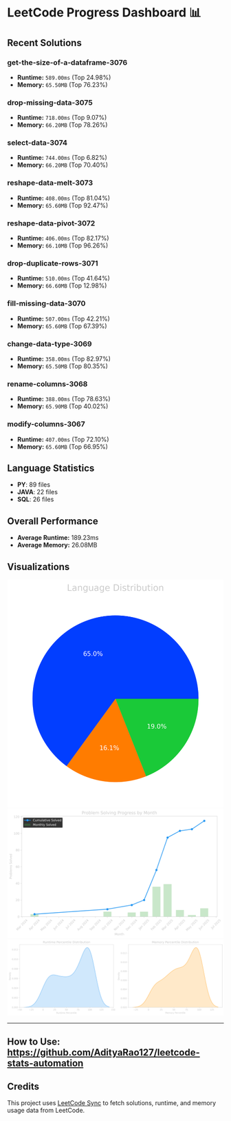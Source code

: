 # LeetCode Progress Dashboard 📊

## Recent Solutions
### get-the-size-of-a-dataframe-3076
- **Runtime:** `589.00ms` (Top 24.98%)
- **Memory:** `65.50MB` (Top 76.23%)

### drop-missing-data-3075
- **Runtime:** `718.00ms` (Top 9.07%)
- **Memory:** `66.20MB` (Top 78.26%)

### select-data-3074
- **Runtime:** `744.00ms` (Top 6.82%)
- **Memory:** `66.20MB` (Top 70.40%)

### reshape-data-melt-3073
- **Runtime:** `408.00ms` (Top 81.04%)
- **Memory:** `65.60MB` (Top 92.47%)

### reshape-data-pivot-3072
- **Runtime:** `406.00ms` (Top 82.17%)
- **Memory:** `66.10MB` (Top 96.26%)

### drop-duplicate-rows-3071
- **Runtime:** `510.00ms` (Top 41.64%)
- **Memory:** `66.60MB` (Top 12.98%)

### fill-missing-data-3070
- **Runtime:** `507.00ms` (Top 42.21%)
- **Memory:** `65.60MB` (Top 67.39%)

### change-data-type-3069
- **Runtime:** `358.00ms` (Top 82.97%)
- **Memory:** `65.50MB` (Top 80.35%)

### rename-columns-3068
- **Runtime:** `388.00ms` (Top 78.63%)
- **Memory:** `65.90MB` (Top 40.02%)

### modify-columns-3067
- **Runtime:** `407.00ms` (Top 72.10%)
- **Memory:** `65.60MB` (Top 66.95%)

## Language Statistics
- **PY**: 89 files
- **JAVA**: 22 files
- **SQL**: 26 files

## Overall Performance
- **Average Runtime:** 189.23ms
- **Average Memory:** 26.08MB

## Visualizations
![Language Distribution](images/lang_distribution.png)
![Problem Progress by Month](images/problem_progress.png)
![Performance Distribution](images/performance_distribution.png)

---

## How to Use: https://github.com/AdityaRao127/leetcode-stats-automation
## Credits
This project uses [LeetCode Sync](https://github.com/marketplace/actions/leetcode-sync) to fetch solutions, runtime, and memory usage data from LeetCode.